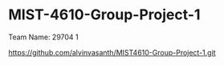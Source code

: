 # MIST-4610-Group-Project-1
Team Name: 29704 1

https://github.com/alvinvasanth/MIST4610-Group-Project-1.git
